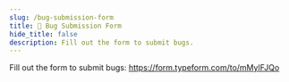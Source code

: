 ```yaml
---
slug: /bug-submission-form
title: 🐞 Bug Submission Form
hide_title: false
description: Fill out the form to submit bugs.
---
```


Fill out the form to submit bugs: <https://form.typeform.com/to/mMylFJQo>
